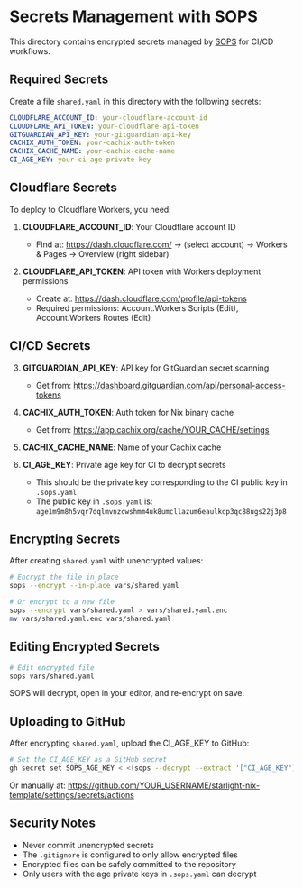 # Secrets Management with SOPS

This directory contains encrypted secrets managed by [SOPS](https://github.com/getsops/sops) for CI/CD workflows.

## Required Secrets

Create a file `shared.yaml` in this directory with the following secrets:

```yaml
CLOUDFLARE_ACCOUNT_ID: your-cloudflare-account-id
CLOUDFLARE_API_TOKEN: your-cloudflare-api-token
GITGUARDIAN_API_KEY: your-gitguardian-api-key
CACHIX_AUTH_TOKEN: your-cachix-auth-token
CACHIX_CACHE_NAME: your-cachix-cache-name
CI_AGE_KEY: your-ci-age-private-key
```

## Cloudflare Secrets

To deploy to Cloudflare Workers, you need:

1. **CLOUDFLARE_ACCOUNT_ID**: Your Cloudflare account ID
   - Find at: https://dash.cloudflare.com/ → (select account) → Workers & Pages → Overview (right sidebar)

2. **CLOUDFLARE_API_TOKEN**: API token with Workers deployment permissions
   - Create at: https://dash.cloudflare.com/profile/api-tokens
   - Required permissions: Account.Workers Scripts (Edit), Account.Workers Routes (Edit)

## CI/CD Secrets

3. **GITGUARDIAN_API_KEY**: API key for GitGuardian secret scanning
   - Get from: https://dashboard.gitguardian.com/api/personal-access-tokens

4. **CACHIX_AUTH_TOKEN**: Auth token for Nix binary cache
   - Get from: https://app.cachix.org/cache/YOUR_CACHE/settings

5. **CACHIX_CACHE_NAME**: Name of your Cachix cache

6. **CI_AGE_KEY**: Private age key for CI to decrypt secrets
   - This should be the private key corresponding to the CI public key in `.sops.yaml`
   - The public key in `.sops.yaml` is: `age1m9m8h5vqr7dqlmvnzcwshmm4uk8umcllazum6eaulkdp3qc88ugs22j3p8`

## Encrypting Secrets

After creating `shared.yaml` with unencrypted values:

```bash
# Encrypt the file in place
sops --encrypt --in-place vars/shared.yaml

# Or encrypt to a new file
sops --encrypt vars/shared.yaml > vars/shared.yaml.enc
mv vars/shared.yaml.enc vars/shared.yaml
```

## Editing Encrypted Secrets

```bash
# Edit encrypted file
sops vars/shared.yaml
```

SOPS will decrypt, open in your editor, and re-encrypt on save.

## Uploading to GitHub

After encrypting `shared.yaml`, upload the CI_AGE_KEY to GitHub:

```bash
# Set the CI_AGE_KEY as a GitHub secret
gh secret set SOPS_AGE_KEY < <(sops --decrypt --extract '["CI_AGE_KEY"]' vars/shared.yaml)
```

Or manually at: https://github.com/YOUR_USERNAME/starlight-nix-template/settings/secrets/actions

## Security Notes

- Never commit unencrypted secrets
- The `.gitignore` is configured to only allow encrypted files
- Encrypted files can be safely committed to the repository
- Only users with the age private keys in `.sops.yaml` can decrypt
